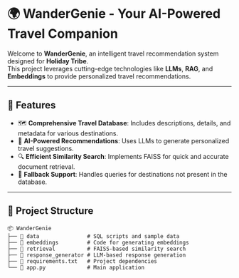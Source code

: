# 🌍 WanderGenie - Your AI-Powered Travel Companion  

Welcome to **WanderGenie**, an intelligent travel recommendation system designed for **Holiday Tribe**.  
This project leverages cutting-edge technologies like **LLMs**, **RAG**, and **Embeddings** to provide personalized travel recommendations.  

---

## 🚀 Features  

- 🗺️ **Comprehensive Travel Database**: Includes descriptions, details, and metadata for various destinations.  
- 🧠 **AI-Powered Recommendations**: Uses LLMs to generate personalized travel suggestions.  
- 🔍 **Efficient Similarity Search**: Implements FAISS for quick and accurate document retrieval.  
- 💬 **Fallback Support**: Handles queries for destinations not present in the database.  

---

## 📂 Project Structure  

```plaintext
📦 WanderGenie  
├── 📁 data               # SQL scripts and sample data  
├── 📁 embeddings         # Code for generating embeddings  
├── 📁 retrieval          # FAISS-based similarity search  
├── 📁 response_generator # LLM-based response generation  
├── 📄 requirements.txt   # Project dependencies  
└── 📄 app.py             # Main application  
